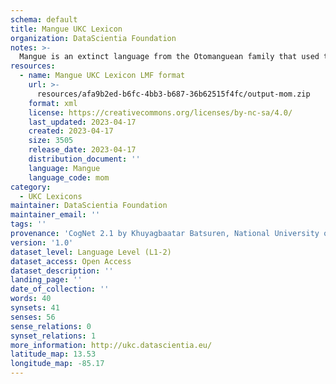 ```yaml
---
schema: default
title: Mangue UKC Lexicon
organization: DataScientia Foundation
notes: >-
  Mangue is an extinct language from the Otomanguean family that used to be spoken in North America. The UKC Lexicon of Mangue is represented as a lexico-semantic network. It consists of words, word senses, synsets, as well as sense-level and synset-level relationships
resources:
  - name: Mangue UKC Lexicon LMF format
    url: >-
      resources/afa9b2ed-b6fc-4bb3-b687-36b62515f4fc/output-mom.zip
    format: xml
    license: https://creativecommons.org/licenses/by-nc-sa/4.0/
    last_updated: 2023-04-17
    created: 2023-04-17
    size: 3505
    release_date: 2023-04-17
    distribution_document: ''
    language: Mangue
    language_code: mom
category:
  - UKC Lexicons
maintainer: DataScientia Foundation
maintainer_email: ''
tags: ''
provenance: 'CogNet 2.1 by Khuyagbaatar Batsuren, National University of Mongolia (http://cognet.ukc.disi.unitn.it); Native Languages of the Americas 2021.11. by Laura Redish and Orrin Lewis (http://www.native-languages.org); Princeton WordNet 2.1 by Princeton University (https://wordnet.princeton.edu)'
version: '1.0'
dataset_level: Language Level (L1-2)
dataset_access: Open Access
dataset_description: ''
landing_page: ''
date_of_collection: ''
words: 40
synsets: 41
senses: 56
sense_relations: 0
synset_relations: 1
more_information: http://ukc.datascientia.eu/
latitude_map: 13.53
longitude_map: -85.17
---
```

